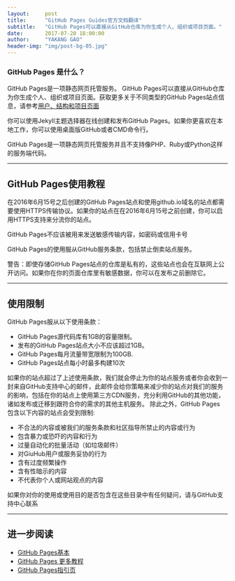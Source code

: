 ```yaml
---
layout:     post
title:      "GitHub Pages Guides官方文档翻译"
subtitle:   "GitHub Pages可以直接从GitHub仓库为你生成个人、组织或项目页面。"
date:       2017-07-20 18:00:00
author:     "YAKANG GAO"
header-img: "img/post-bg-05.jpg"
---
```



### GitHub Pages 是什么？

GitHub Pages是一项静态网页托管服务。
GitHub Pages可以直接从GitHub仓库为你生成个人、组织或项目页面。获取更多关于不同类型的GitHub Pages站点信息，请参考[用户、结构和项目页面](https://help.github.com/articles/user-organization-and-project-pages/)

你可以使用Jekyll主题选择器在线创建和发布GitHub Pages。如果你更喜欢在本地工作，你可以使用桌面版GitHub或者CMD命令行。

GitHub Pages是一项静态网页托管服务并且不支持像PHP、Ruby或Python这样的服务端代码。

---

## GitHub Pages使用教程


在2016年6月15号之后创建的GitHub Pages站点和使用github.io域名的站点都需要使用HTTPS传输协议。如果你的站点在在2016年6月15号之前创建，你可以启用HTTPS支持来分流你的站点。

GitHub Pages不应该被用来发送敏感传输内容，如密码或信用卡号

GitHub Pages的使用服从GitHub服务条款，包括禁止倒卖站点服务。

警告：即使存储GitHub Pages站点的仓库是私有的，这些站点也会在互联网上公开访问。如果你在你的页面仓库里有敏感数据，你可以在发布之前删除它。

--- 

## 使用限制
GitHub Pages服从以下使用条款：

-  GitHub Pages源代码库有1GB的容量限制。
- 发布的GitHub Pages站点大小不应该超过1GB。
- GitHub Pages每月流量带宽限制为100GB.
- GitHub Pages站点每小时最多构建10次

如果你的站点超过了上述使用条款，我们就会停止为你的站点服务或者你会收到一封来自GitHub支持中心的邮件，此邮件会给你策略来减少你的站点对我们的服务的影响，包括在你的站点上使用第三方CDN服务，充分利用GitHub的其他功能，诸如发布或迁移到跟符合你的需求的其他主机服务。
除此之外，GitHub Pages 包含以下内容的站点会受到限制:

- 不合法的内容或被我们的服务条款和社区指导所禁止的内容或行为
- 包含暴力或恐吓的内容和行为
- 过量自动化的批量活动（如垃圾邮件）
- 对GiuHub用户或服务妥协的行为
- 含有过度频繁操作
- 含有性暗示的内容
- 不代表你个人或网站观点的内容

如果你对你的使用或使用目的是否包含在这些目录中有任何疑问，请与GitHub支持中心联系

---

## 进一步阅读

- [GitHub Pages基本](https://help.github.com/categories/github-pages-basics/)
- [GitHub Pages 更多教程](https://help.github.com/articles/further-reading-on-github-pages/)
- [GitHub Pages指引页](https://pages.github.com/)
